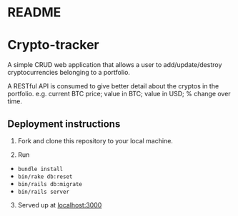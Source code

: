 # README

<!-- This README would normally document whatever steps are necessary to get the
application up and running.

Things you may want to cover:

* Ruby version

* System dependencies

* Configuration

* Database creation

* Database initialization

* How to run the test suite

* Services (job queues, cache servers, search engines, etc.)

* Deployment instructions

* ... -->
# Crypto-tracker

A simple CRUD web application that allows a user to add/update/destroy cryptocurrencies belonging to a portfolio.

A RESTful API is consumed to give better detail about the cryptos in the portfolio. e.g. current BTC price; value in BTC; value in USD; % change over time.

## Deployment instructions

1. Fork and clone this repository to your local machine.

2. Run
* `bundle install`
* `bin/rake db:reset`
* `bin/rails db:migrate`
* `bin/rails server`

3. Served up at [localhost:3000](localhost:3000)
